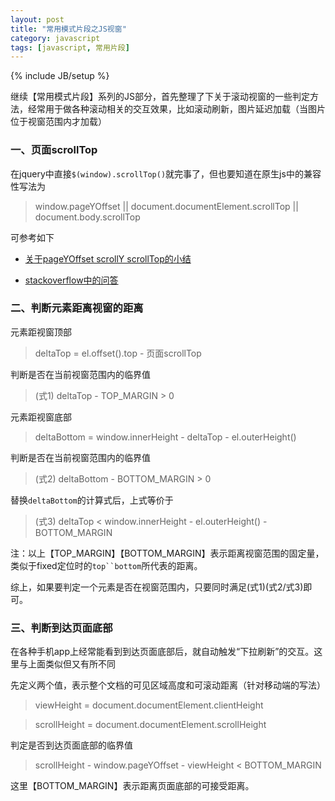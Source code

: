 ```yaml
---
layout: post
title: "常用模式片段之JS视窗"
category: javascript
tags: [javascript, 常用片段]
---
```

{% include JB/setup %}

继续【常用模式片段】系列的JS部分，首先整理了下关于滚动视窗的一些判定方法，经常用于做各种滚动相关的交互效果，比如滚动刷新，图片延迟加载（当图片位于视窗范围内才加载）

<!-- break -->

### 一、页面scrollTop

在jquery中直接`$(window).scrollTop()`就完事了，但也要知道在原生js中的兼容性写法为

> window.pageYOffset || document.documentElement.scrollTop || document.body.scrollTop

可参考如下

- [关于pageYOffset scrollY scrollTop的小结](http://www.cnblogs.com/freshbird/p/3422972.html)

- [stackoverflow中的问答](http://stackoverflow.com/questions/19618545/body-scrolltop-vs-documentelement-scrolltop-vs-window-pagyoffset-vs-window-scrol)


### 二、判断元素距离视窗的距离

元素距视窗顶部

> deltaTop = el.offset().top - 页面scrollTop

判断是否在当前视窗范围内的临界值

> (式1) deltaTop - TOP_MARGIN > 0

元素距视窗底部

> deltaBottom = window.innerHeight - deltaTop - el.outerHeight()

判断是否在当前视窗范围内的临界值

> (式2) deltaBottom - BOTTOM_MARGIN > 0

替换`deltaBottom`的计算式后，上式等价于

> (式3) deltaTop < window.innerHeight - el.outerHeight() - BOTTOM_MARGIN

注：以上【TOP_MARGIN】【BOTTOM_MARGIN】表示距离视窗范围的固定量，类似于fixed定位时的`top``bottom`所代表的距离。

综上，如果要判定一个元素是否在视窗范围内，只要同时满足(式1)(式2/式3)即可。


### 三、判断到达页面底部

在各种手机app上经常能看到到达页面底部后，就自动触发“下拉刷新”的交互。这里与上面类似但又有所不同

先定义两个值，表示整个文档的可见区域高度和可滚动距离（针对移动端的写法）

> viewHeight = document.documentElement.clientHeight

> scrollHeight = document.documentElement.scrollHeight

判定是否到达页面底部的临界值

> scrollHeight - window.pageYOffset - viewHeight < BOTTOM_MARGIN

这里【BOTTOM_MARGIN】表示距离页面底部的可接受距离。



